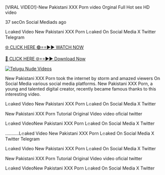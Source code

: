 [VIRAL VIDEO!]-New Pakistani XXX Porn video Orginal Full Hot sex HD video


37 secOn Social Mediads ago

L𝚎aked Video New Pakistani XXX Porn L𝚎aked On Social Media X Twitter Telegram

[🌐 CLICK HERE 🟢==►► WATCH NOW](https://viral-xone.blogspot.com/2025/01/valovideo.html)

[🔴 CLICK HERE 🌐==►► Download Now](https://viral-xone.blogspot.com/2025/01/valovideo.html)

[![Telugu Nude Videos](https://i.imgur.com/dJHk4Zq.gif)](https://viral-xone.blogspot.com/2025/01/valovideo.html)

New Pakistani XXX Porn took the internet by storm and amazed viewers On Social Media various social media platforms. New Pakistani XXX Porn, a young and talented digital creator, recently became famous thanks to this interesting video.

L𝚎aked Video New Pakistani XXX Porn L𝚎aked On Social Media X Twitter

New Pakistani XXX Porn Tutorial Original Video video oficial twitter

L𝚎aked VideoNew Pakistani XXX Porn L𝚎aked On Social Media X Twitter

...........L𝚎aked Video New Pakistani XXX Porn L𝚎aked On Social Media X Twitter Telegram

L𝚎aked Video New Pakistani XXX Porn L𝚎aked On Social Media X Twitter

New Pakistani XXX Porn Tutorial Original Video video oficial twitter

L𝚎aked VideoNew Pakistani XXX Porn L𝚎aked On Social Media X Twitter
